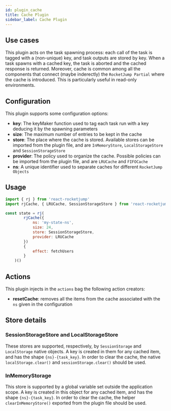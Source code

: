 ```yaml
---
id: plugin_cache
title: Cache Plugin
sidebar_label: Cache Plugin
---
```


## Use cases

This plugin acts on the task spawning process: each call of the task is tagged with a (non-unique) key, and task outputs are stored by key. When a task spawns with a cached key, the task is aborted and the cached response is returned. Moreover, cache is common among all the components that connect (maybe inderectly) the `RocketJump Partial` where the cache is introduced. This is particularly useful in read-only environments.

## Configuration

This plugin supports some configuration options:

- **key**: The keyMaker function used to tag each task run with a key deducing it by the spawning parameters
- **size**: The maximum number of entries to be kept in the cache
- **store**: The place where the cache is stored. Available stores can be imported from the plugin file, and are `InMemoryStore`, `LocalStorageStore` and `SessionStorageStore`
- **provider**: The policy used to organize the cache. Possible policies can be imported from the plugin file, and are `LRUCache` and `FIFOCache`
- **ns**: A unique identifier used to separate caches for different `RocketJump Objects`

## Usage

```js
import { rj } from 'react-rocketjump'
import rjCache, { LRUCache, SessionStorageStore } from 'react-rocketjump/plugins/cache'

const state = rj(
        rjCache({
            ns: 'my-state-ns',
            size: 24,
            store: SessionStorageStore,
            provider: LRUCache
        })
        {
            effect: fetchUsers
        }
    )()
```

## Actions

This plugin injects in the `actions` bag the following action creators:

- **resetCache**: removes all the items from the cache associated with the `ns` given in the configuration

## Store details

### SessionStorageStore and LocalStorageStore

These stores are supported, respectively, by `SessionStorage` and `LocalStorage` native objects. A key is created in them for any cached item, and has the shape `{ns}-{task_key}`. In order to clear the cache, the native `localStorage.clear()` and `sessionStorage.clear()` should be used.

### InMemoryStorage

This store is supported by a global variable set outside the application scope. A key is created in this object for any cached item, and has the shape `{ns}-{task_key}`. In order to clear the cache, the helper `clearInMemoryStore()` exported from the plugin file should be used.
